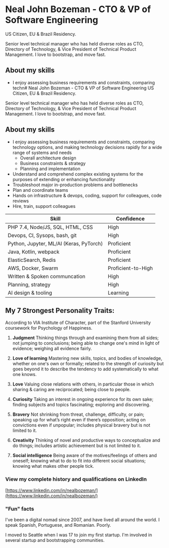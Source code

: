 # Neal John Bozeman - CTO & VP of Software Engineering
US Citizen, EU & Brazil Residency.

Senior level technical manager who has held diverse roles as CTO, Directory of Technology, & Vice President of Technical Product Management. I love to bootstrap, and move fast.


## About my skills
- I enjoy assessing business requirements and constraints, comparing techn# Neal John Bozeman - CTO & VP of Software Engineering
US Citizen, EU & Brazil Residency.

Senior level technical manager who has held diverse roles as CTO, Directory of Technology, & Vice President of Technical Product Management. I love to bootstrap, and move fast.


## About my skills
- I enjoy assessing business requirements and constraints, comparing technology options, and making technology decisions rapidly for a wide range of systems and needs 
	- Overall architecture design
	- Business constraints & strategy
	- Planning and implementation
- Understand and comprehend complex existing systems for the purposes of extending or enhancing functionality
- Troubleshoot major in-production problems and bottlenecks
- Plan and coordinate teams
- Hands on infrastructure & devops, coding, support for colleagues, code reviews
- Hire, train, support colleagues


| Skill | Confidence
| ------|-----------
| PHP 7.4, Node/JS, SQL, HTML, CSS | High
| Devops, CI, Sysops, bash, git | High
| Python, Jupyter, ML/AI (Keras, PyTorch) | Proficient
| Java, Kotlin, webpack | Proficient
| ElasticSearch, Redis | Proficient
| AWS, Docker, Swarm | Proficient-to-High
| Written & Spoken communcation | High
| Planning, strategy | High
| AI design & tooling | Learning


## My 7 Strongest Personality Traits:
According to VIA Institute of Character, part of the Stanford University coursework for Psychology of Happiness.

1. **Judgment**
Thinking things through and examining them from all sides; not jumping to
conclusions; being able to change one's mind in light of evidence; weighing all
evidence fairly.

2. **Love of learning**
Mastering new skills, topics, and bodies of knowledge, whether on one's own or
formally; related to the strength of curiosity but goes beyond it to describe the tendency to add systematically to what one knows.

3. **Love**
Valuing close relations with others, in particular those in which sharing & caring are reciprocated; being close to people.

4. **Curiosity**
Taking an interest in ongoing experience for its own sake; finding subjects and topics fascinating; exploring and discovering.

5. **Bravery**
Not shrinking from threat, challenge, difficulty, or pain; speaking up for what’s right even if there’s opposition; acting on convictions even if unpopular; includes physical bravery but is not limited to it.

6. **Creativity**
Thinking of novel and productive ways to conceptualize and do things; includes
artistic achievement but is not limited to it.

7. **Social intelligence**
Being aware of the motives/feelings of others and oneself; knowing what to do to fit into different social situations; knowing what makes other people tick.

### View my complete history and qualifications on LinkedIn  
[https://www.linkedin.com/in/nealbozeman/](https://www.linkedin.com/in/nealbozeman/)


### "Fun" facts
I've been a digital nomad since 2007, and have lived all around the world. I speak Spanish, Portuguese, and Romanian. Poorly. 

I moved to Seattle when I was 17 to join my first startup. I'm involved in several startup and bootstrapping communities.

